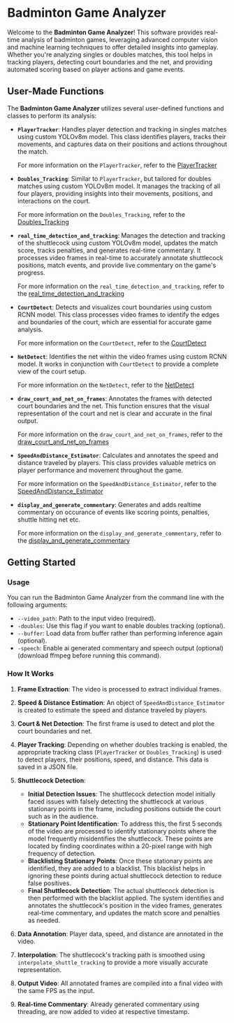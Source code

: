 # Badminton Game Analyzer

Welcome to the **Badminton Game Analyzer**! This software provides real-time analysis of badminton games, leveraging advanced computer vision and machine learning techniques to offer detailed insights into gameplay. Whether you're analyzing singles or doubles matches, this tool helps in tracking players, detecting court boundaries and the net, and providing automated scoring based on player actions and game events.

## User-Made Functions

The **Badminton Game Analyzer** utilizes several user-defined functions and classes to perform its analysis:

- **`PlayerTracker`**: Handles player detection and tracking in singles matches using custom YOLOv8m model. This class identifies players, tracks their movements, and captures data on their positions and actions throughout the match.

    For more information on the `PlayerTracker`, refer to the [PlayerTracker](trackers/README.md/#playertracker)

- **`Doubles_Tracking`**: Similar to `PlayerTracker`, but tailored for doubles matches using custom YOLOv8m model. It manages the tracking of all four players, providing insights into their movements, positions, and interactions on the court.

    For more information on the `Doubles_Tracking`, refer to the [Doubles_Tracking](trackers/README.md/#doubles_tracking)

- **`real_time_detection_and_tracking`**: Manages the detection and tracking of the shuttlecock using custom YOLOv8m model, updates the match score, tracks penalties, and generates real-time commentary. It processes video frames in real-time to accurately annotate shuttlecock positions, match events, and provide live commentary on the game's progress.

    For more information on the `real_time_detection_and_tracking`, refer to the [real_time_detection_and_tracking](trackers/README.md/#real_time_detection_and_tracking)

- **`CourtDetect`**: Detects and visualizes court boundaries using custom RCNN model. This class processes video frames to identify the edges and boundaries of the court, which are essential for accurate game analysis.

    For more information on the `CourtDetect`, refer to the [CourtDetect](models/court_and_net_detection/src/models/README.md/#courtdetect)

- **`NetDetect`**: Identifies the net within the video frames using custom RCNN model. It works in conjunction with `CourtDetect` to provide a complete view of the court setup.

    For more information on the `NetDetect`, refer to the [NetDetect](models/court_and_net_detection/src/models/README.md/#netdetect)

- **`draw_court_and_net_on_frames`**: Annotates the frames with detected court boundaries and the net. This function ensures that the visual representation of the court and net is clear and accurate in the final output.

    For more information on the `draw_court_and_net_on_frames`, refer to the [draw_court_and_net_on_frames](models/court_and_net_detection/src/models/README.md/#draw_court_and_net_on_frames)

- **`SpeedAndDistance_Estimator`**: Calculates and annotates the speed and distance traveled by players. This class provides valuable metrics on player performance and movement throughout the game.

    For more information on the `SpeedAndDistance_Estimator`, refer to the [SpeedAndDistance_Estimator](speed_distance_estimator/README.md/#speedanddistance_estimator)

- **`display_and_generate_commentary`**: Generates and adds realtime commentary on occurance of events like scoring points, penalties, shuttle hitting net etc.

  For more information on the `display_and_generate_commentary`, refer to the [display_and_generate_commentary](commentary/README.md)
  
## Getting Started

### Usage

You can run the Badminton Game Analyzer from the command line with the following arguments:

- `--video_path`: Path to the input video (required).
- `-doubles`: Use this flag if you want to enable doubles tracking (optional).
- `--buffer`: Load data from buffer rather than performing inference again (optional).
- `-speech`: Enable ai generated commentary and speech output (optional) (download ffmpeg before running this command).

### How It Works

1. **Frame Extraction**: The video is processed to extract individual frames.

2. **Speed & Distance Estimation**: An object of `SpeedAndDistance_Estimator` is created to estimate the speed and distance traveled by players.

3. **Court & Net Detection**: The first frame is used to detect and plot the court boundaries and net.

4. **Player Tracking**: Depending on whether doubles tracking is enabled, the appropriate tracking class (`PlayerTracker` or `Doubles_Tracking`) is used to detect players, their positions, speed, and distance. This data is saved in a JSON file.

5. **Shuttlecock Detection**:
   - **Initial Detection Issues**: The shuttlecock detection model initially faced issues with falsely detecting the shuttlecock at various stationary points in the frame, including positions outside the court such as in the audience.
   - **Stationary Point Identification**: To address this, the first 5 seconds of the video are processed to identify stationary points where the model frequently misidentifies the shuttlecock. These points are located by finding coordinates within a 20-pixel range with high frequency of detection.
   - **Blacklisting Stationary Points**: Once these stationary points are identified, they are added to a blacklist. This blacklist helps in ignoring these points during actual shuttlecock detection to reduce false positives.
   - **Final Shuttlecock Detection**: The actual shuttlecock detection is then performed with the blacklist applied. The system identifies and annotates the shuttlecock's position in the video frames, generates real-time commentary, and updates the match score and penalties as needed.

6. **Data Annotation**: Player data, speed, and distance are annotated in the video.

7. **Interpolation**: The shuttlecock's tracking path is smoothed using `interpolate_shuttle_tracking` to provide a more visually accurate representation.

8. **Output Video**: All annotated frames are compiled into a final video with the same FPS as the input.

9. **Real-time Commentary**: Already generated commentary using threading, are now added to video at respective timestamp.
